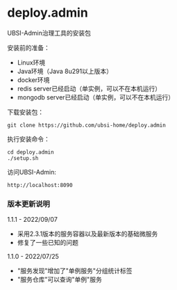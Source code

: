 # deploy.admin
UBSI-Admin治理工具的安装包


安装前的准备：
- Linux环境
- Java环境（Java 8u291以上版本）
- docker环境
- redis server已经启动（单实例，可以不在本机运行）
- mongodb server已经启动（单实例，可以不在本机运行）


下载安装包：

  `git clone https://github.com/ubsi-home/deploy.admin`



执行安装命令：

  ```
  cd deploy.admin
  ./setup.sh
  ```


访问UBSI-Admin:

  `http://localhost:8090`


### 版本更新说明
1.1.1 - 2022/09/07
- 采用2.3.1版本的服务容器以及最新版本的基础微服务
- 修复了一些已知的问题

  
1.1.0 - 2022/07/25
- "服务发现"增加了"单例服务"分组统计标签
- "服务仓库"可以查询"单例"服务
  
